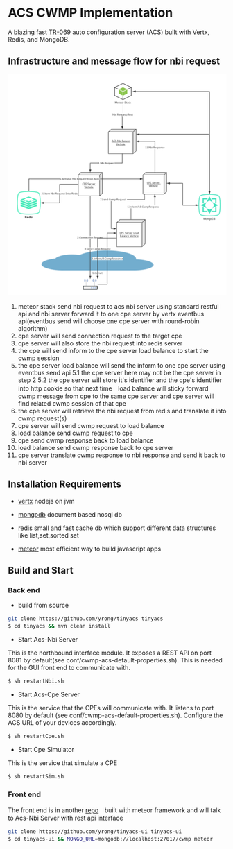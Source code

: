 ACS CWMP Implementation
=======================
A blazing fast [TR-069](https://www.broadband-forum.org/cwmp.php) auto configuration server (ACS) built with [Vertx](http://vertx.io/), Redis, and MongoDB.


## Infrastructure and message flow for nbi request 

![](/image/cwmp.png)

1. meteor stack send nbi request to acs nbi server using standard restful api and nbi server forward it to one cpe server by vertx eventbus api(eventbus send will choose one cpe server with round-robin algorithm)
2. cpe server will send connection request to the target cpe
3. cpe server will also store the nbi request into redis server
4. the cpe will send inform to the cpe server load balance to start the cwmp session
5. the cpe server load balance will send the inform to one cpe server using eventbus send api
	5.1 the cpe server here may not be the cpe server in step 2
	5.2 the cpe server will store it's identifier and the cpe's identifier into http cookie so that next time　load balance will sticky forward cwmp message from cpe to the same cpe server and cpe server will find related cwmp session of that cpe
6. the cpe server will retrieve the nbi request from redis and translate it into cwmp request(s)
7. cpe server will send cwmp request to load balance
8. load balance send cwmp request to cpe
9. cpe send cwmp response back to load balance
10. load balance send cwmp response back to cpe server
11. cpe server translate cwmp response to nbi response and send it back to nbi server

## Installation Requirements

- [vertx](http://vertx.io)
nodejs on jvm

- [mongodb](https://docs.mongodb.com/manual/installation/)
document based nosql db

- [redis](http://redis.io/topics/quickstart)
small and fast cache db which support different data structures like list,set,sorted set

- [meteor](https://www.meteor.com/install)
most efficient way to build javascript apps

## Build and Start

### Back end

+ build from source

``` bash
git clone https://github.com/yrong/tinyacs tinyacs
$ cd tinyacs && mvn clean install
```

+ Start Acs-Nbi Server

This is the northbound interface module. It exposes a REST API on port 8081 by default(see conf/cwmp-acs-default-properties.sh). This is needed for the GUI front end to communicate with.

``` bash
$ sh restartNbi.sh
```


+ Start Acs-Cpe Server

This is the service that the CPEs will communicate with. It listens to port 8080 by default (see conf/cwmp-acs-default-properties.sh). Configure the ACS URL of your devices accordingly.

``` bash
$ sh restartCpe.sh
```


+ Start Cpe Simulator

This is the service that simulate a CPE 

``` bash
$ sh restartSim.sh
```

### Front end

The front end is in another [repo](https://github.com/yrong/tinyacs-ui)　built with meteor framework and will talk to Acs-Nbi Server with rest api interface

``` bash
git clone https://github.com/yrong/tinyacs-ui tinyacs-ui
$ cd tinyacs-ui && MONGO_URL=mongodb://localhost:27017/cwmp meteor
```




